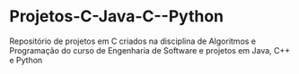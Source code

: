 # Projetos-C-Java-C--Python
Repositório de projetos em C criados na disciplina de Algoritmos e Programação do curso de Engenharia de Software e projetos em Java, C++ e Python
